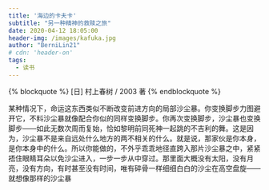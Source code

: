 ```yaml
---
title: '海边的卡夫卡'
subtitle: "另一种精神的救赎之旅"
date: 2020-04-12 18:05:00
header-img: /images/kafuka.jpg
author: "BerniLin21"
# cdn: 'header-on'
tags: 
  - 读书
---
```



{% blockquote  %}
  [日] 村上春树 / 2003 著
{% endblockquote %}


某种情况下，命运这东西类似不断改变前进方向的局部沙尘暴。你变换脚步力图避开它，不料沙尘暴就像配合你似的同样变换脚步。你再次变换脚步，沙尘暴也变换脚步——如此无数次周而复始，恰如黎明前同死神一起跳的不吉利的舞。这是因为，沙尘暴不是来自远处什么地方的两不相关的什么。就是说，那家伙是你本身，是你本身中的什么。所以你能做的，不外乎乖乖地径直跨入那片沙尘暴之中，紧紧捂住眼睛耳朵以免沙尘进入，一步一步从中穿过。那里面大概没有太阳，没有月亮，没有方向，有时甚至没有时间，唯有碎骨一样细细白白的沙尘在高空盘旋——就想像那样的沙尘暴